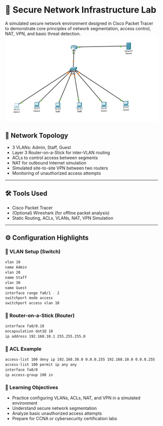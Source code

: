 # 🔐 Secure Network Infrastructure Lab

A simulated secure network environment designed in Cisco Packet Tracer to demonstrate core principles of network segmentation, access control, NAT, VPN, and basic threat detection.
![Network Topology](topology_diagram.png)
## 🧱 Network Topology

- 3 VLANs: Admin, Staff, Guest
- Layer 3 Router-on-a-Stick for inter-VLAN routing
- ACLs to control access between segments
- NAT for outbound Internet simulation
- Simulated site-to-site VPN between two routers
- Monitoring of unauthorized access attempts

---

## 🛠 Tools Used

- Cisco Packet Tracer
- (Optional) Wireshark (for offline packet analysis)
- Static Routing, ACLs, VLANs, NAT, VPN Simulation

---

## ⚙️ Configuration Highlights

### 🔹 VLAN Setup (Switch)
```bash
vlan 10
name Admin
vlan 20
name Staff
vlan 30
name Guest
interface range fa0/1 - 2
switchport mode access
switchport access vlan 10
```
### 🔹 Router-on-a-Stick (Router)
```bash
interface fa0/0.10
encapsulation dot1Q 10
ip address 192.168.10.1 255.255.255.0
```

### 🔹 ACL Example
```bash
access-list 100 deny ip 192.168.30.0 0.0.0.255 192.168.10.0 0.0.0.255
access-list 100 permit ip any any
interface fa0/0
ip access-group 100 in
```

### 🎯 Learning Objectives
- Practice configuring VLANs, ACLs, NAT, and VPN in a simulated environment
- Understand secure network segmentation
- Analyze basic unauthorized access attempts
- Prepare for CCNA or cybersecurity certification labs
